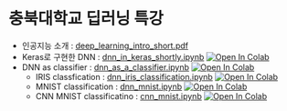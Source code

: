 # 충북대학교 딥러닝 특강

- 인공지능 소개 : [deep_learning_intro_short.pdf](material/deep_learning_intro_short.pdf)
- Keras로 구현한 DNN : [dnn_in_keras_shortly.ipynb](material/dnn_in_keras_shortly.ipynb) [![Open In Colab](https://colab.research.google.com/assets/colab-badge.svg)](https://colab.research.google.com/github/dhrim/chungbuk_2020_06/blob/master/material/dnn_in_keras_shortly.ipynb)
- DNN as classifier : [dnn_as_a_classifier.ipynb](material/dnn_as_a_classifier.ipynb) [![Open In Colab](https://colab.research.google.com/assets/colab-badge.svg)](https://colab.research.google.com/github/dhrim/chungbuk_2020_06/blob/master/material/dnn_as_a_classifier.ipynb)
    - IRIS classfication : [dnn_iris_classification.ipynb](material/dnn_iris_classification.ipynb) [![Open In Colab](https://colab.research.google.com/assets/colab-badge.svg)](https://colab.research.google.com/github/dhrim/chungbuk_2020_06/blob/master/material/dnn_iris_classification.ipynb)
    - MNIST classification : [dnn_mnist.ipynb](material/dnn_mnist.ipynb) [![Open In Colab](https://colab.research.google.com/assets/colab-badge.svg)](https://colab.research.google.com/github/dhrim/chungbuk_2020_06/blob/master/material/dnn_mnist.ipynb)
    - CNN MNIST classificatino : [cnn_mnist.ipynb](material/cnn_mnist.ipynb) [![Open In Colab](https://colab.research.google.com/assets/colab-badge.svg)](https://colab.research.google.com/github/dhrim/chungbuk_2020_06/blob/master/material/cnn_mnist.ipynb)
